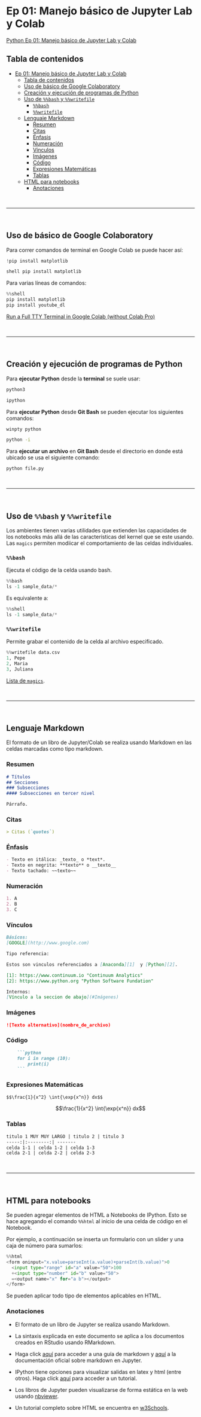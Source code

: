 # Ep 01: Manejo básico de Jupyter Lab y Colab

[Python Ep 01: Manejo básico de Jupyter Lab y Colab](https://jdvelasq.github.io/courses/modulos/python/01%20uso%20de%20jupyterlab%20y%20colab/_index.html#prog-en-python-ep-01-jupyterlab-y-colab)

## Tabla de contenidos

- [Ep 01: Manejo básico de Jupyter Lab y Colab](#ep-01-manejo-básico-de-jupyter-lab-y-colab)
  - [Tabla de contenidos](#tabla-de-contenidos)
  - [Uso de básico de Google Colaboratory](#uso-de-básico-de-google-colaboratory)
  - [Creación y ejecución de programas de Python](#creación-y-ejecución-de-programas-de-python)
  - [Uso de `%%bash` y `%%writefile`](#uso-de-bash-y-writefile)
    - [`%%bash`](#bash)
    - [`%%writefile`](#writefile)
  - [Lenguaje Markdown](#lenguaje-markdown)
    - [Resumen](#resumen)
    - [Citas](#citas)
    - [Énfasis](#énfasis)
    - [Numeración](#numeración)
    - [Vínculos](#vínculos)
    - [Imágenes](#imágenes)
    - [Código](#código)
    - [Expresiones Matemáticas](#expresiones-matemáticas)
    - [Tablas](#tablas)
  - [HTML para notebooks](#html-para-notebooks)
    - [Anotaciones](#anotaciones)

&nbsp;

---
&nbsp;

## Uso de básico de Google Colaboratory

Para correr comandos de terminal en Google Colab se puede hacer así:

```python
!pip install matplotlib
```

```python
shell pip install matplotlib
```

Para varias líneas de comandos:

```python
%%shell
pip install matplotlib
pip install youtube_dl
```

[Run a Full TTY Terminal in Google Colab (without Colab Pro)](https://blog.infuseai.io/run-a-full-tty-terminal-in-google-colab-without-colab-pro-2759b9f8a74a)

&nbsp;

---
&nbsp;

## Creación y ejecución de programas de Python

Para **ejecutar Python** desde la **terminal** se suele usar:

```bash
python3
```

```bash
ipython
```

Para **ejecutar Python** desde **Git Bash** se pueden ejecutar los siguientes comandos:

```bash
winpty python
```

```bash
python -i
```

Para **ejecutar un archivo** en **Git Bash** desde el directorio en donde está ubicado se usa el siguiente comando:

```bash
python file.py
```

&nbsp;

---
&nbsp;

## Uso de `%%bash` y `%%writefile`

Los ambientes tienen varias utilidades que extienden las capacidades de los notebooks más allá de las características del kernel que se este usando. Las `magics` permiten modiicar el comportamiento de las celdas individuales.

### `%%bash`

Ejecuta el código de la celda usando bash.

```python
%%bash
ls -1 sample_data/*
```

Es equivalente a:

```python
%%shell
ls -1 sample_data/*
```

### `%%writefile`

Permite grabar el contenido de la celda al archivo especificado.

```python
%%writefile data.csv
1, Pepe
2, Maria
3, Juliana
```

[Lista de `magics`](https://github.com/ipython/ipython/wiki/Extensions-Index).

&nbsp;

---
&nbsp;

## Lenguaje Markdown

El formato de un libro de Jupyter/Colab se realiza usando Markdown en las celdas marcadas como tipo markdown.

### Resumen

```markdown
# Títulos
## Secciones
### Subsecciones
#### Subsecciones en tercer nivel

Párrafo.
```

### Citas

```markdown
> Citas (`quotes`)
```

### Énfasis

```markdown
- Texto en itálica: _texto_ o *text*.
- Texto en negrita: **texto** o __texto__
- Texto tachado: ~~texto~~
```

### Numeración

```markdown
1. A
2. B
3. C
```

### Vínculos

```markdown
Básicos:
[GOOGLE](http://www.google.com)

Tipo referencia:

Estos son vinculos referenciados a [Anaconda][1]  y [Python][2].

[1]: https://www.continuum.io "Continuum Analytics"
[2]: https://www.python.org "Python Software Fundation"

Internos:
[Vínculo a la seccion de abajo](#Imágenes)
```

### Imágenes

```markdown
![Texto alternativo](nombre_de_archivo)
```

### Código

```markdown
    ```python
    for i in range (10):
        print(i)
    ```
```

### Expresiones Matemáticas

```markdown
$$\frac{1}{x^2} \int{\exp{x^n}} dx$$
```

$$\frac{1}{x^2} \int{\exp{x^n}} dx$$

### Tablas

```markdown
titulo 1 MUY MUY LARGO | titulo 2 | titulo 3
-----:|:--------:| -------
celda 1-1 | celda 1-2 | celda 1-3
celda 2-1 | celda 2-2 | celda 2-3
```

&nbsp;

---
&nbsp;

## HTML para notebooks

Se pueden agregar elementos de HTML a Notebooks de IPython. Esto se hace agregando el comando `%%html` al inicio de una celda de código en el Notebook.

Por ejemplo, a continuación se inserta un formulario con un slider y una caja de número para sumarlos:

```python
%%html
<form oninput="x.value=parseInt(a.value)+parseInt(b.value)">0
  <input type="range" id="a" value="50">100
  +<input type="number" id="b" value="50">
  =<output name="x" for="a b"></output>
</form>
```

Se pueden aplicar todo tipo de elementos aplicables en HTML.

### Anotaciones

- El formato de un libro de Jupyter se realiza usando Markdown.

- La sintaxis explicada en este documento se aplica a los documentos creados en RStudio usando RMarkdown.

- Haga click [aquí](https://daringfireball.net/projects/markdown/basics) para acceder a una guía de markdown y [aquí](http://jupyter-notebook.readthedocs.org/en/latest/examples/Notebook/rstversions/Working%20With%20Markdown%20Cells.html) a la documentación oficial sobre markdown en Jupyter.

- IPython tiene opciones para visualizar salidas en latex y html (entre otros). Haga click [aquí](https://github.com/ipython/ipython-in-depth/blob/1905adca735c567884c5db8c1b6295b0e1d7a218/examples/IPython%20Kernel/Rich%20Output.ipynb) para acceder a un tutorial.

- Los libros de Jupyter pueden visualizarse de forma estática en la web usando [nbviewer](http://nbviewer.jupyter.org).

- Un tutorial completo sobre HTML se encuentra en [w3Schools](http://www.w3schools.com).
